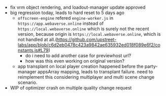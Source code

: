 - fix vrm object rendering, and loadout-manager update approved
- big regression today, leads to hard reset to 5 days ago
  - `offscreen-engine` refered `engine-worker.js` in `https://app.webaverse.online` instead of `https://local.webaverse.online` which is surely not the recent version, because origin is `https://local.webaverse.online`, which is not handled at all.(https://github.com/upstreet-labs/app/blob/c6d2eb0478c423a9842ae635932ed018f089e6f2/constants.js#L79)
    - do i need to add another case for previewhost url?
    - how was this even working on original version?
  - app transplant on local player creation happened before the party-manager appsArray mapping, leads to transplant failure. need to reimplement this considering multiplayer and multi scene change scenario.
- WIP of optimizer crash on multiple quality change request

